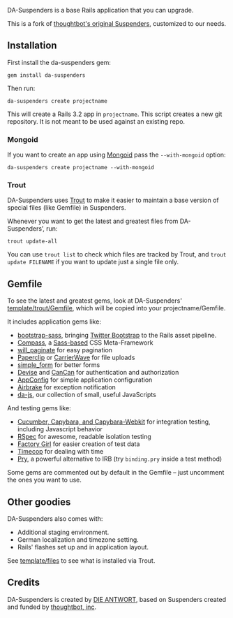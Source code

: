 DA-Suspenders is a base Rails application that you can upgrade.

This is a fork of [thoughtbot's original Suspenders](https://github.com/thoughtbot/suspenders/), customized to our needs.


## Installation

First install the da-suspenders gem:

    gem install da-suspenders

Then run:

    da-suspenders create projectname

This will create a Rails 3.2 app in `projectname`. This script creates a new git repository. It is not meant to be used against an existing repo.

### Mongoid 
If you want to create an app using [Mongoid](http://mongoid.org/) pass the `--with-mongoid` option:

    da-suspenders create projectname --with-mongoid


### Trout

DA-Suspenders uses [Trout](https://github.com/die-antwort/trout) to make it easier to maintain a base version of special files (like Gemfile) in Suspenders.

Whenever you want to get the latest and greatest files from DA-Suspenders’, run:

    trout update-all
    
You can use `trout list` to check which files are tracked by Trout, and `trout update FILENAME` if you want to update just a single file only.     
    

## Gemfile

To see the latest and greatest gems, look at DA-Suspenders'
[template/trout/Gemfile](https://github.com/die-antwort/da-suspenders/blob/master/template/trout/Gemfile), which will be copied into your projectname/Gemfile.

It includes application gems like:

* [bootstrap-sass](https://github.com/thomas-mcdonald/bootstrap-sass), bringing [Twitter Bootstrap](http://twitter.github.com/bootstrap/) to the Rails asset pipeline.
* [Compass](https://github.com/chriseppstein/compass), a [Sass-based](http://sass-lang.com/) CSS Meta-Framework
* [will_paginate](https://github.com/mislav/will_paginate/wiki/) for easy pagination
* [Paperclip](https://github.com/thoughtbot/paperclip) or [CarrierWave](https://github.com/jnicklas/carrierwave) for file uploads
* [simple_form](https://github.com/plataformatec/simple_form) for better forms
* [Devise](https://github.com/plataformatec/devise) and [CanCan](https://github.com/ryanb/cancan) for authentication and authorization
* [AppConfig](https://github.com/die-antwort/app_config) for simple application configuration
* [Airbrake](https://github.com/thoughtbot/airbrake) for exception notification
* [da-js](https://github.com/die-antwort/da-js), our collection of small, useful JavaScripts

And testing gems like:

* [Cucumber, Capybara, and Capybara-Webkit](http://robots.thoughtbot.com/post/4583605733/capybara-webkit) for integration testing, including Javascript behavior
* [RSpec](https://github.com/rspec/rspec) for awesome, readable isolation testing
* [Factory Girl](https://github.com/thoughtbot/factory_girl) for easier creation of test data
* [Timecop](https://github.com/jtrupiano/timecop) for dealing with time
* [Pry](http://pry.github.com/), a powerful alternative to IRB (try `binding.pry` inside a test method)

Some gems are commented out by default in the Gemfile – just uncomment the ones you want to use.



## Other goodies

DA-Suspenders also comes with:

* Additional staging environment.
* German localization and timezone setting.
* Rails' flashes set up and in application layout.

See [template/files](https://github.com/die-antwort/da-suspenders/blob/master/template/trout) to see what is installed via Trout.


## Credits

DA-Suspenders is created by [DIE ANTWORT](http://www.die-antwort.eu), based on Suspenders created and funded by [thoughtbot, inc](http://thoughtbot.com/community).
